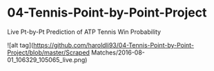 # 04-Tennis-Point-by-Point-Project
Live Pt-by-Pt Prediction of ATP Tennis Win Probability

![alt tag](https://github.com/haroldli93/04-Tennis-Point-by-Point-Project/blob/master/Scraped Matches/2016-08-01_106329_105065_live.png)

